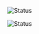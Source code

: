 ![Status](https://img.shields.io/badge/status-dnd-red)
<!--status-->
![Status](https://img.shields.io/badge/status-idle-yellow)
